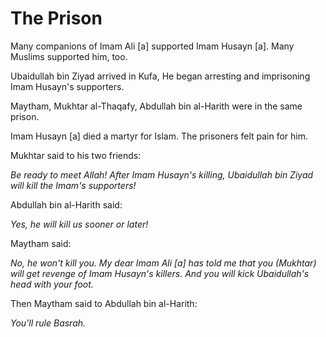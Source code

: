 The Prison
==========

Many companions of Imam Ali [a] supported Imam Husayn [a]. Many Muslims
supported him, too.

Ubaidullah bin Ziyad arrived in Kufa, He began arresting and imprisoning
Imam Husayn's supporters.

Maytham, Mukhtar al-Thaqafy, Abdullah bin al-Harith were in the same
prison.

Imam Husayn [a] died a martyr for Islam. The prisoners felt pain for
him.

Mukhtar said to his two friends:

*Be ready to meet Allah! After Imam Husayn's killing, Ubaidullah bin
Ziyad will kill the Imam's supporters!*

Abdullah bin al-Harith said:

*Yes, he will kill us sooner or later!*

Maytham said:

*No, he won't kill you. My dear Imam Ali [a] has told me that you
(Mukhtar) will get revenge of Imam Husayn's killers. And you will kick
Ubaidullah's head with your foot.*

Then Maytham said to Abdullah bin al-Harith:

*You'll rule Basrah.*


